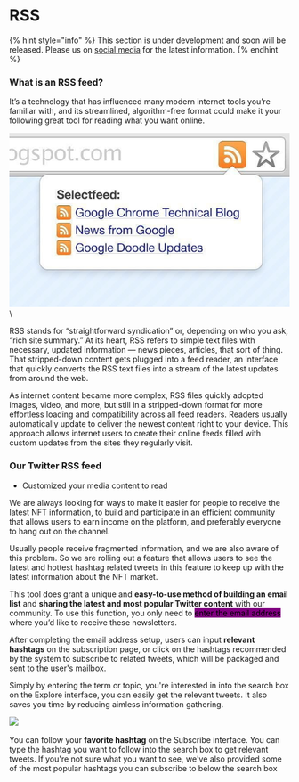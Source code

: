 # RSS

{% hint style="info" %}
This section is under development and soon will be released. Please us on [social media](../../get-in-touch/contact-us.md) for the latest information.
{% endhint %}

### What is an RSS feed?&#x20;

It’s a technology that has influenced many modern internet tools you’re familiar with, and its streamlined, algorithm-free format could make it your following great tool for reading what you want online.

<img src="../../.gitbook/assets/rss_subscription_gce-720x447.jpeg" alt="" data-size="original">\


RSS stands for “straightforward syndication” or, depending on who you ask, “rich site summary.” At its heart, RSS refers to simple text files with necessary, updated information — news pieces, articles, that sort of thing. That stripped-down content gets plugged into a feed reader, an interface that quickly converts the RSS text files into a stream of the latest updates from around the web.

As internet content became more complex, RSS files quickly adopted images, video, and more, but still in a stripped-down format for more effortless loading and compatibility across all feed readers. Readers usually automatically update to deliver the newest content right to your device. This approach allows internet users to create their online feeds filled with custom updates from the sites they regularly visit.



### Our Twitter RSS feed

* Customized your media content to read

We are always looking for ways to make it easier for people to receive the latest NFT information, to build and participate in an efficient community that allows users to earn income on the platform, and preferably everyone to hang out on the channel.

Usually people receive fragmented information, and we are also aware of this problem. So we are rolling out a feature that allows users to see the latest and hottest hashtag related tweets in this feature to keep up with the latest information about the NFT market.

This tool does grant a unique and **easy-to-use method of building an email list** and **sharing the latest and most popular Twitter content** with our community. To use this function, you only need to <mark style="background-color:purple;">enter the email address</mark> where you’d like to receive these newsletters.

After completing the email address setup, users can input **relevant hashtags** on the subscription page, or click on the hashtags recommended by the system to subscribe to related tweets, which will be packaged and sent to the user's mailbox.

Simply by entering the term or topic, you're interested in into the search box on the Explore interface, you can easily get the relevant tweets. It also saves you time by reducing aimless information gathering.

![](https://lh3.googleusercontent.com/SDlD2jL4lrY9SH8r3xH1DjUdJv-dCfM0bI-s56EV0dyfm21eX9AgrHPK\_NtkOdbIApjo52\_U3d0XopHI4nwifrSk7VUzZLQo2fGrvpf6Y3ELhGSKa1yJQU3EdwbQhQa5II4vjRN1)

You can follow your **favorite hashtag** on the Subscribe interface. You can type the hashtag you want to follow into the search box to get relevant tweets. If you're not sure what you want to see, we've also provided some of the most popular hashtags you can subscribe to below the search box
